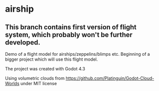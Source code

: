 # airship
## This branch contains first version of flight system, which probably won't be further developed.

Demo of a flight model for airships/zeppelins/blimps etc.
Beginning of a bigger project which will use this flight model.

The project was created with Godot 4.3

Using volumetric clouds from https://github.com/Platinguin/Godot-Cloud-Worlds under MIT license
